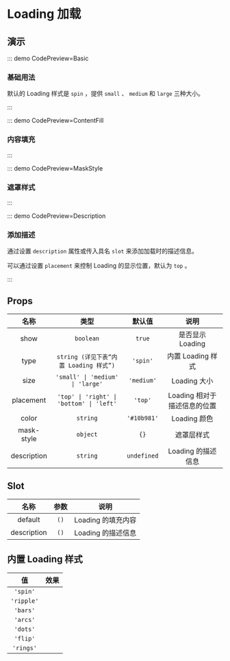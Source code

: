<script setup>
import Basic from '@/loading/demos/DemoBasic.vue'
import ContentFill from '@/loading/demos/DemoContentFill.vue'
import MaskStyle from '@/loading/demos/DemoMaskStyle.vue'
import Description from '@/loading/demos/DemoDescription.vue'
import LoadingType from '@/loading/demos/DemoLoadingType.vue'
</script>

# Loading 加载

## 演示

::: demo CodePreview=Basic

### 基础用法

默认的 Loading 样式是 `spin` ，提供 `small` 、 `medium` 和 `large` 三种大小。

<Basic />

:::

::: demo CodePreview=ContentFill

### 内容填充

<ContentFill />
:::

::: demo CodePreview=MaskStyle

### 遮罩样式

<MaskStyle />
:::

::: demo CodePreview=Description

### 添加描述

通过设置 `description` 属性或传入具名 `slot` 来添加加载时的描述信息。

可以通过设置 `placement` 来控制 Loading 的显示位置，默认为 `top` 。

<Description />
:::

## Props

|    名称     |                   类型                   |   默认值    |             说明             |
| :---------: | :--------------------------------------: | :---------: | :--------------------------: |
|    show     |                `boolean`                 |   `true`    |       是否显示 Loading       |
|    type     |  `string (详见下表“内置 Loading 样式”)`  |  `'spin'`   |      内置 Loading 样式       |
|    size     |     `'small' \| 'medium' \| 'large'`     | `'medium'`  |         Loading 大小         |
|  placement  | `'top' \| 'right' \| 'bottom' \| 'left'` |   `'top'`   | Loading 相对于描述信息的位置 |
|    color    |                 `string`                 | `'#10b981'` |         Loading 颜色         |
| mask-style  |                 `object`                 |    `{}`     |          遮罩层样式          |
| description |                 `string`                 | `undefined` |      Loading 的描述信息      |

## Slot

|    名称     | 参数 |        说明        |
| :---------: | :--: | :----------------: |
|   default   | `()` | Loading 的填充内容 |
| description | `()` | Loading 的描述信息 |

## 内置 Loading 样式

|     值     |             效果              |
| :--------: | :---------------------------: |
|  `'spin'`  |        <LoadingType />        |
| `'ripple'` | <LoadingType type="ripple" /> |
|  `'bars'`  |  <LoadingType type="bars" />  |
|  `'arcs'`  |  <LoadingType type="arcs" />  |
|  `'dots'`  |  <LoadingType type="dots" />  |
|  `'flip'`  |  <LoadingType type="flip" />  |
| `'rings'`  | <LoadingType type="rings" />  |
